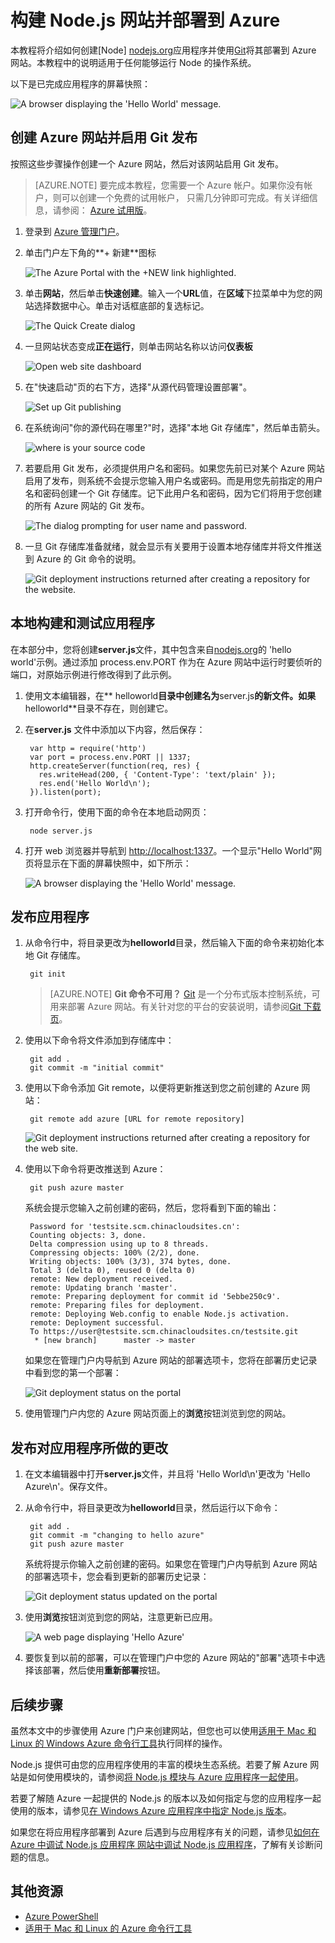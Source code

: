<properties linkid="develop-node-create-a- Website-mac" urlDisplayName=" Website" pageTitle="在 Mac 上创建 Node.js 网站 - Azure 教程" metaKeywords="Azure create  Website Node, Azure deploy  Website Node,  Website Node.js, Node  Website" description="了解如何构建 Node.js 网站并在 Azure 中部署。代码示例使用 Java 编写。" metaCanonical="" services="web-sites" documentationCenter="Node.js" title="Build and deploy a Node.js  Website to Azure" authors="larryfr" solutions="" manager="" editor="" />

<tags ms.service="web-sites"
    ms.date="03/24/2015"
    wacn.date="04/11/2015"
    />




# 构建 Node.js 网站并部署到 Azure

本教程将介绍如何创建[Node] [nodejs.org]应用程序并使用[Git]将其部署到 Azure 网站。本教程中的说明适用于任何能够运行 Node 的操作系统。

 
以下是已完成应用程序的屏幕快照：

![A browser displaying the 'Hello World' message.][helloworld-completed]

## 创建 Azure 网站并启用 Git 发布

按照这些步骤操作创建一个 Azure 网站，然后对该网站启用 Git 发布。

> [AZURE.NOTE]
> 要完成本教程，您需要一个 Azure 帐户。如果你没有帐户，则可以创建一个免费的试用帐户，  只需几分钟即可完成。有关详细信息，请参阅： <a href="/pricing/1rmb-trial/">Azure 试用版</a>。

1. 登录到 [Azure 管理门户]。

2. 单击门户左下角的**+ 新建**图标

    ![The Azure Portal with the +NEW link highlighted.][portal-new-website]

3. 单击**网站**，然后单击**快速创建**。输入一个**URL**值，在**区域**下拉菜单中为您的网站选择数据中心。单击对话框底部的复选标记。

    ![The Quick Create dialog][portal-quick-create]

4. 一旦网站状态变成**正在运行**，则单击网站名称以访问**仪表板**

	![Open web site dashboard][go-to-dashboard]

6. 在"快速启动"页的右下方，选择"从源代码管理设置部署"。

	![Set up Git publishing][setup-git-publishing]

6. 在系统询问"你的源代码在哪里?"时，选择"本地 Git 存储库"，然后单击箭头。

	![where is your source code][where-is-code]

7. 若要启用 Git 发布，必须提供用户名和密码。如果您先前已对某个 Azure 网站启用了发布，则系统不会提示您输入用户名或密码。而是用您先前指定的用户名和密码创建一个 Git 存储库。记下此用户名和密码，因为它们将用于您创建的所有 Azure 网站的 Git 发布。

	![The dialog prompting for user name and password.][portal-git-username-password]

8. 一旦 Git 存储库准备就绪，就会显示有关要用于设置本地存储库并将文件推送到 Azure 的 Git 命令的说明。

	![Git deployment instructions returned after creating a repository for the website.][git-instructions]

## 本地构建和测试应用程序

在本部分中，您将创建**server.js**文件，其中包含来自[nodejs.org]的 'hello world'示例。通过添加 process.env.PORT 作为在 Azure 网站中运行时要侦听的端口，对原始示例进行修改得到了此示例。

1. 使用文本编辑器，在** helloworld**目录中创建名为**server.js**的新文件。如果**helloworld**目录不存在，则创建它。
2. 在**server.js** 文件中添加以下内容，然后保存：

        var http = require('http')
        var port = process.env.PORT || 1337;
        http.createServer(function(req, res) {
          res.writeHead(200, { 'Content-Type': 'text/plain' });
          res.end('Hello World\n');
        }).listen(port);

3. 打开命令行，使用下面的命令在本地启动网页：

        node server.js

4. 打开 web 浏览器并导航到 [http://localhost:1337]()。一个显示"Hello World"网页将显示在下面的屏幕快照中，如下所示：

    ![A browser displaying the 'Hello World' message.][helloworld-localhost]

## 发布应用程序

1. 从命令行中，将目录更改为**helloworld**目录，然后输入下面的命令来初始化本地 Git 存储库。 

		git init

	> [AZURE.NOTE] **Git 命令不可用？**
	[Git](http://git-scm.com/) 是一个分布式版本控制系统，可用来部署 Azure 网站。有关针对您的平台的安装说明，请参阅[Git 下载页](http://git-scm.com/download/)。

2. 使用以下命令将文件添加到存储库中：

		git add .
		git commit -m "initial commit"

3. 使用以下命令添加 Git remote，以便将更新推送到您之前创建的 Azure 网站：

		git remote add azure [URL for remote repository]

    ![Git deployment instructions returned after creating a repository for the web site.][git-instructions]
 
4. 使用以下命令将更改推送到 Azure：

		git push azure master

	系统会提示您输入之前创建的密码，然后，您将看到下面的输出：

		Password for 'testsite.scm.chinacloudsites.cn':
		Counting objects: 3, done.
		Delta compression using up to 8 threads.
		Compressing objects: 100% (2/2), done.
		Writing objects: 100% (3/3), 374 bytes, done.
		Total 3 (delta 0), reused 0 (delta 0)
		remote: New deployment received.
		remote: Updating branch 'master'.
		remote: Preparing deployment for commit id '5ebbe250c9'.
		remote: Preparing files for deployment.
		remote: Deploying Web.config to enable Node.js activation.
		remote: Deployment successful.
		To https://user@testsite.scm.chinacloudsites.cn/testsite.git
		 * [new branch]      master -> master
    
	如果您在管理门户内导航到 Azure 网站的部署选项卡，您将在部署历史记录中看到您的第一个部署：

	![Git deployment status on the portal][git-deployments-first] 

5. 使用管理门户内您的 Azure 网站页面上的**浏览**按钮浏览到您的网站。

## 发布对应用程序所做的更改

1. 在文本编辑器中打开**server.js**文件，并且将 'Hello World\n'更改为 'Hello Azure\n'。保存文件。
2. 从命令行中，将目录更改为**helloworld**目录，然后运行以下命令：

		git add .
		git commit -m "changing to hello azure"
		git push azure master

	系统将提示你输入之前创建的密码。如果您在管理门户内导航到 Azure 网站的部署选项卡，您会看到更新的部署历史记录：
	
	![Git deployment status updated on the portal][git-deployments-second]

3. 使用**浏览**按钮浏览到您的网站，注意更新已应用。

	![A web page displaying 'Hello Azure'][helloworld-completed]

4. 要恢复到以前的部署，可以在管理门户中您的 Azure 网站的"部署"选项卡中选择该部署，然后使用**重新部署**按钮。

## 后续步骤

虽然本文中的步骤使用 Azure 门户来创建网站，但您也可以使用[适用于 Mac 和 Linux 的 Windows Azure 命令行工具][适用于 Mac 和 Linux 的 Azure 命令行工具]执行同样的操作。

Node.js 提供可由您的应用程序使用的丰富的模块生态系统。若要了解 Azure 网站是如何使用模块的，请参阅[将 Node.js 模块与 Azure 应用程序一起使用](/documentation/articles/nodejs-use-node-modules-azure-apps/)。

若要了解随 Azure 一起提供的 Node.js 的版本以及如何指定与您的应用程序一起使用的版本，请参见[在 Windows Azure 应用程序中指定 Node.js 版本](/documentation/articles/nodejs-specify-node-version-azure-apps/)。

如果您在将应用程序部署到 Azure 后遇到与应用程序有关的问题，请参见[如何在 Azure 中调试 Node.js 应用程序  网站中调试 Node.js 应用程序](/documentation/articles/web-sites-nodejs-debug/)，了解有关诊断问题的信息。


## 其他资源

* [Azure PowerShell]
* [适用于 Mac 和 Linux 的 Azure 命令行工具]

[Azure PowerShell]: /documentation/articles/install-configure-powershell/

[nodejs.org]: http://nodejs.org
[Git]: http://git-scm.com

[Azure 管理门户]: http://manage.windowsazure.cn
[适用于 Mac 和 Linux 的 Azure 命令行工具]: /documentation/articles/xplat-cli/

[helloworld-completed]: ./media/web-sites-nodejs-develop-deploy-mac/helloazure.png
[helloworld-localhost]: ./media/web-sites-nodejs-develop-deploy-mac/helloworldlocal.png
[portal-new-website]: ./media/web-sites-nodejs-develop-deploy-mac/plus-new.png
[portal-quick-create]: ./media/web-sites-nodejs-develop-deploy-mac/create-quick-Website.png

[portal-git-username-password]: ./media/web-sites-nodejs-develop-deploy-mac/git-deployment-credentials.png
[git-instructions]: ./media/web-sites-nodejs-develop-deploy-mac/git-instructions.png

[git-deployments-first]: ./media/web-sites-nodejs-develop-deploy-mac/git_deployments_first.png
[git-deployments-second]: ./media/web-sites-nodejs-develop-deploy-mac/git_deployments_second.png

[setup-git-publishing]: ./media/web-sites-nodejs-develop-deploy-mac/setup_git_publishing.png
[go-to-dashboard]: ./media/web-sites-nodejs-develop-deploy-mac/go_to_dashboard.png
[where-is-code]: ./media/web-sites-nodejs-develop-deploy-mac/where_is_code.png
